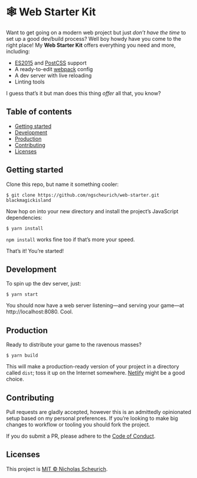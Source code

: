 # 🕸 Web Starter Kit

Want to get going on a modern web project but just _don’t have the time_ to set
up a good dev/build process? Well boy howdy have you come to the right place!
My **Web Starter Kit** offers everything you need and more, including:

- [ES2015](https://www.ecma-international.org/ecma-262/6.0/) and [PostCSS](https://postcss.org/) support
- A ready-to-edit [webpack](https://webpack.js.org/) config
- A dev server with live reloading
- Linting tools

I guess that’s it but man does this thing _offer_ all that, you know?

## Table of contents

- [Getting started](#getting-started)
- [Development](#development)
- [Production](#production)
- [Contributing](#contributing)
- [Licenses](#licenses)

## Getting started

Clone this repo, but name it something cooler:

    $ git clone https://github.com/ngscheurich/web-starter.git blackmagickisland

Now hop on into your new directory and install the project’s JavaScript dependencies:

    $ yarn install

`npm install` works fine too if that’s more your speed.

That’s it! You’re started!

## Development

To spin up the dev server, just:

    $ yarn start

You should now have a web server listening—and serving your game—at http://localhost:8080. Cool.

## Production

Ready to distribute your game to the ravenous masses?

    $ yarn build

This will make a production-ready version of your project in a directory called `dist`; toss it up on the Internet somewhere. [Netlify](https://www.netlify.com/) might be a good choice.

## Contributing

Pull requests are gladly accepted, however this is an admittedly opinionated setup based on my personal preferences. If you’re looking to make big changes to workflow or tooling you should fork the project.

If you do submit a PR, please adhere to the [Code of Conduct](https://github.com/ngscheurich/web-starter/blob/master/CODE_OF_CONDUCT.md).

## Licenses

This project is [MIT © Nicholas Scheurich](https://github.com/ngscheurich/web-starter/blob/master/LICENSE).
